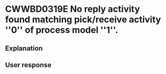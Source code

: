 # CWWBD0319E No reply activity found matching pick/receive activity ''0'' of process model ''1''.

## Explanation

## User response